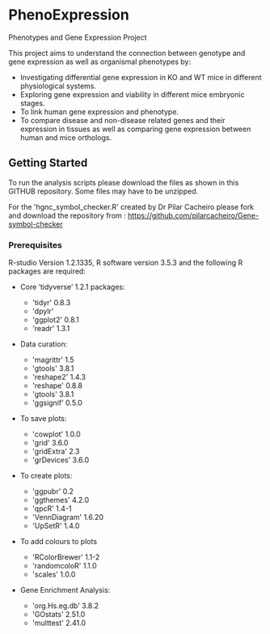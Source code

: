 # PhenoExpression
Phenotypes and Gene Expression Project

This project aims to understand the connection between genotype and gene expression as well as organismal phenotypes by:

* Investigating differential gene expression in KO and WT mice in different physiological systems. 
* Exploring gene expression and viability in different mice embryonic stages. 
* To link human gene expression and phenotype. 
* To compare disease and non-disease related genes and their expression in tissues as well as comparing gene expression between human and mice orthologs.

## Getting Started

To run the analysis scripts please download the files as shown in this GITHUB repository. Some files may have to be unzipped. 

For the  'hgnc_symbol_checker.R' created by Dr Pilar Cacheiro please fork and download the repository from : https://github.com/pilarcacheiro/Gene-symbol-checker


### Prerequisites

R-studio Version 1.2.1335, R software version 3.5.3 and the following R packages are required:

* Core ‘tidyverse’ 1.2.1 packages:
  * 'tidyr' 0.8.3 
  * 'dpylr' 
  * 'ggplot2' 0.8.1 
  * 'readr' 1.3.1 
  
* Data curation:
  * 'magrittr' 1.5 
  * 'gtools' 3.8.1
  * 'reshape2' 1.4.3
  * 'reshape' 0.8.8
  * 'gtools' 3.8.1
  * 'ggsignif' 0.5.0
 
* To save plots:
  * 'cowplot' 1.0.0
  * 'grid' 3.6.0
  * 'gridExtra' 2.3
  * 'grDevices' 3.6.0

* To create plots:
  * 'ggpubr' 0.2
  * 'ggthemes' 4.2.0
  * 'qpcR' 1.4-1
  * 'VennDiagram' 1.6.20
  * 'UpSetR' 1.4.0 

* To add colours to plots
  * 'RColorBrewer' 1.1-2
  * 'randomcoloR' 1.1.0
  * 'scales' 1.0.0

 * Gene Enrichment Analysis:
   * 'org.Hs.eg.db' 3.8.2
   * 'GOstats' 2.51.0 
   * 'multtest' 2.41.0
  
 
 



